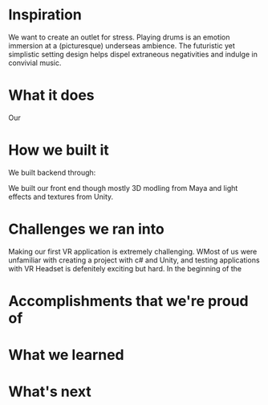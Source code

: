 # Inspiration
We want to create an outlet for stress. Playing drums is an emotion immersion at a (picturesque) underseas ambience. The futuristic yet simplistic setting design helps dispel extraneous negativities and indulge in convivial music.

# What it does
Our 

# How we built it
We built backend through:


We built our front end though mostly 3D modling from Maya and light effects and textures from Unity. 

# Challenges we ran into
Making our first VR application is extremely challenging. WMost of us were unfamiliar with creating a project with c# and Unity, and testing applications with VR Headset is defenitely exciting but hard. In the beginning of the 
# Accomplishments that we're proud of

# What we learned

# What's next
